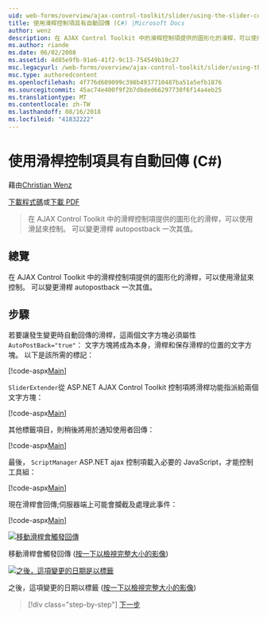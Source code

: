 ```yaml
---
uid: web-forms/overview/ajax-control-toolkit/slider/using-the-slider-control-with-auto-postback-cs
title: 使用滑桿控制項具有自動回傳 (C#) |Microsoft Docs
author: wenz
description: 在 AJAX Control Toolkit 中的滑桿控制項提供的圖形化的滑桿，可以使用滑鼠來控制。 您可將滑桿張貼...
ms.author: riande
ms.date: 06/02/2008
ms.assetid: 4d85e9fb-91e6-41f2-9c13-754549b19c27
msc.legacyurl: /web-forms/overview/ajax-control-toolkit/slider/using-the-slider-control-with-auto-postback-cs
msc.type: authoredcontent
ms.openlocfilehash: 4f776d609099c398b4937710487ba51a5efb1876
ms.sourcegitcommit: 45ac74e400f9f2b7dbded66297730f6f14a4eb25
ms.translationtype: MT
ms.contentlocale: zh-TW
ms.lasthandoff: 08/16/2018
ms.locfileid: "41832222"
---
```

<a name="using-the-slider-control-with-auto-postback-c"></a>使用滑桿控制項具有自動回傳 (C#)
====================
藉由[Christian Wenz](https://github.com/wenz)

[下載程式碼](http://download.microsoft.com/download/9/3/f/93f8daea-bebd-4821-833b-95205389c7d0/Slider1.cs.zip)或[下載 PDF](http://download.microsoft.com/download/b/6/a/b6ae89ee-df69-4c87-9bfb-ad1eb2b23373/slider1CS.pdf)

> 在 AJAX Control Toolkit 中的滑桿控制項提供的圖形化的滑桿，可以使用滑鼠來控制。 可以變更滑桿 autopostback 一次其值。


## <a name="overview"></a>總覽

在 AJAX Control Toolkit 中的滑桿控制項提供的圖形化的滑桿，可以使用滑鼠來控制。 可以變更滑桿 autopostback 一次其值。

## <a name="steps"></a>步驟

若要讓發生變更時自動回傳的滑桿，這兩個文字方塊必須屬性`AutoPostBack="true"`： 文字方塊將成為本身，滑桿和保存滑桿的位置的文字方塊。 以下是該所需的標記：

[!code-aspx[Main](using-the-slider-control-with-auto-postback-cs/samples/sample1.aspx)]

`SliderExtender`從 ASP.NET AJAX Control Toolkit 控制項將滑桿功能指派給兩個文字方塊：

[!code-aspx[Main](using-the-slider-control-with-auto-postback-cs/samples/sample2.aspx)]

其他標籤項目，則稍後將用於通知使用者回傳：

[!code-aspx[Main](using-the-slider-control-with-auto-postback-cs/samples/sample3.aspx)]

最後， `ScriptManager` ASP.NET ajax 控制項載入必要的 JavaScript，才能控制工具組：

[!code-aspx[Main](using-the-slider-control-with-auto-postback-cs/samples/sample4.aspx)]

現在滑桿會回傳;伺服器端上可能會攔截及處理此事件：

[!code-aspx[Main](using-the-slider-control-with-auto-postback-cs/samples/sample5.aspx)]


[![移動滑桿會觸發回傳](using-the-slider-control-with-auto-postback-cs/_static/image2.png)](using-the-slider-control-with-auto-postback-cs/_static/image1.png)

移動滑桿會觸發回傳 ([按一下以檢視完整大小的影像](using-the-slider-control-with-auto-postback-cs/_static/image3.png))


[![之後，這項變更的日期是以標籤](using-the-slider-control-with-auto-postback-cs/_static/image5.png)](using-the-slider-control-with-auto-postback-cs/_static/image4.png)

之後，這項變更的日期以標籤 ([按一下以檢視完整大小的影像](using-the-slider-control-with-auto-postback-cs/_static/image6.png))

> [!div class="step-by-step"]
> [下一步](databinding-the-slider-control-cs.md)
